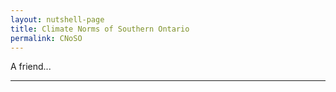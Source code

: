 ```yaml
---
layout: nutshell-page
title: Climate Norms of Southern Ontario
permalink: CNoSO
---
```


A friend...

---
